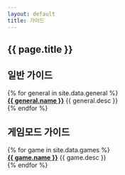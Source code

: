 ```yaml
---
layout: default
title: 가이드
---
```


<section class="banner">
    <div class="container">
        <div class="content">
            <h1 class="title">{{ page.title }}</h1>
        </div>
    </div>
</section>
<!-- <section class="info">
    <div class="alert alert-warning">
        <div class="container">
            <p><span class="badge badge-default">참고</span> 아직 문서가 완성되지 않았습니다.</p>
        </div>
    </div>
</section> -->
<section class="content">
    <div class="container">
        <h2>일반 가이드</h2>
        <div class="row">
            {% for general in site.data.general %}
            <div class="col-sm-6 col-lg-3">
                <div id="{{ general.slug }}" class="thumbnail thumbnail-guide">
                    <div class="guide-image guide-image-default">
                        <div class="guide-banner">
                            <a href="general/{{ general.slug }}" class="guide-name"><strong>{{ general.name }}</strong></a>
                            <span class="guide-desc">{{ general.desc }}</span>
                        </div>
                    </div>
                </div>
            </div>
            {% endfor %}
        </div>
        <h2>게임모드 가이드</h2>
        <div class="row">
            {% for game in site.data.games %}
            <div class="col-sm-6 col-lg-3">
                <div id="{{ game.slug }}" class="thumbnail thumbnail-guide">
                    <div class="guide-image" style="background-image:url('../resources/images/games/{{ game.slug }}.png');">
                        <div class="guide-banner">
                            <a href="games/{{ game.slug }}" class="guide-name"><strong>{{ game.name }}</strong></a>
                            <span class="guide-desc">{{ game.desc }}</span>
                        </div>
                    </div>
                </div>
            </div>
            {% endfor %}
        </div>
    </div>
</section>